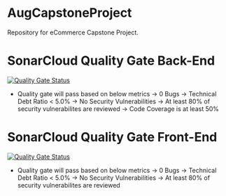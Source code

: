 # AugCapstoneProject
Repository for eCommerce Capstone Project.

# SonarCloud Quality Gate Back-End
[![Quality Gate Status](https://sonarcloud.io/api/project_badges/measure?project=taylorj1208-1_AugCapstoneProject&metric=alert_status)](https://sonarcloud.io/summary/new_code?id=taylorj1208-1_AugCapstoneProject)

- Quality gate will pass based on below metrics
  -> 0 Bugs
  -> Technical Debt Ratio < 5.0%
  -> No Security Vulnerabilities
  -> At least 80% of security vulnerabilites are reviewed
  -> Code Coverage is at least 50%
  
# SonarCloud Quality Gate Front-End
[![Quality Gate Status](https://sonarcloud.io/api/project_badges/measure?project=taylorj1208-1_AugCapstoneProject_1&metric=alert_status)](https://sonarcloud.io/summary/new_code?id=taylorj1208-1_AugCapstoneProject_1)

- Quality gate will pass based on below metrics
  -> 0 Bugs
  -> Technical Debt Ratio < 5.0%
  -> No Security Vulnerabilities
  -> At least 80% of security vulnerabilites are reviewed
